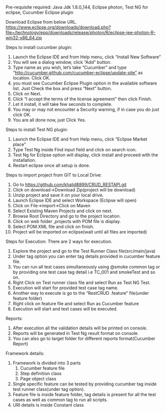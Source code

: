 Pre-requisite required:
   Java Jdk  1.8.0_144, Eclipse photon, Test NG for eclipse, Cucumber Eclipse plugin
   
Download Eclipse from below URL.
https://www.eclipse.org/downloads/download.php?file=/technology/epp/downloads/release/photon/R/eclipse-jee-photon-R-win32-x86_64.zip

Steps to install cucumber plugin:
1)	Launch the Eclipse IDE and from Help menu, click “Install New Software”
2)	You will see a dialog window, click “Add” button.
3)	Type name as you wish, let’s take “Cucumber” and type “http://cucumber.github.com/cucumber-eclipse/update-site” as location. Click OK.
4)	you must see Cucumber Eclipse Plugin option in the available software list. Just Check the box and press “Next” button.
5)	Click on Next.
6)	Click “I accept the terms of the license agreement” then click Finish.
7)	 Let it install, it will take few seconds to complete.
8)	You may or may not encounter a Security warning, if in case you do just click OK.
9)	You are all done now, just Click Yes.

Steps to install Test NG plugin:
1)	Launch the Eclipse IDE and from Help menu, click “Eclipse Market place”
2)	Type Test Ng inside Find input field and click on search icon.
3)	Test Ng for Eclipse option will display, click install and proceed with the installation.
4)	Restart eclipse once all setup is done.



Steps to import project from GIT to Local Drive:
1)	Go to https://github.com/khalid8899/CRUD_RESTAPI.git
2)	Click on download->Download Zip(project will be download)
3)	Unzip project and save it on your local drive.
4)	Launch Eclipse IDE and select Workspace (Eclipse will open)
5)	Click on File->import->Click on Maven
6)	Select Existing Maven Projects and click on next.
7)	Browse Root Directory and go to the project location.
8)	Click on web folder ,projects with POM file is display.
9)	Select POM.XML file and click on finish.
10)	Project will be imported on eclipse(wait until all files are imported)

Steps for Execution:
There are 2 ways for execution.
1)	Explore the project and go to the  Test Runner Class file(src/main/java)
2)	Under tag option you can enter tag details provided in cucumber feature file.
3)	You can run all test cases simultaneously using @smoke common tag or by providing one test case tag detail i.e TC_001 and smokeTest and so on.
4)	Right Click on Test runner class file and select  Run as Test NG Test.
5)	Execution will start for provided test case tag name.
6)	Another way to execute is go to the “RestCRUD	.feature” file(under feature folder)
7)	Right click on feature file and select Run as Cucumber feature
8)	Execution will start and test cases will be executed.

Reports:
1)	After execution all the validation details will be printed on console.
2)	Reports will be generated in Test Ng result format on console.
3)	You can also go to target folder for different reports format(Cucumber Report)

Framework details:
1) Framework is divided into 3 parts
      1) Cucumber feature file
      2) Step definition class
      3) Page object class
2) Single specific feature can be tested by providing cucumber tag inside test runner class(under tag option).
3) Feature file is inside feature folder, tag details is present for all the test cases as well as common tag to run all scripts.
4) URI details is inside Constant class


	
